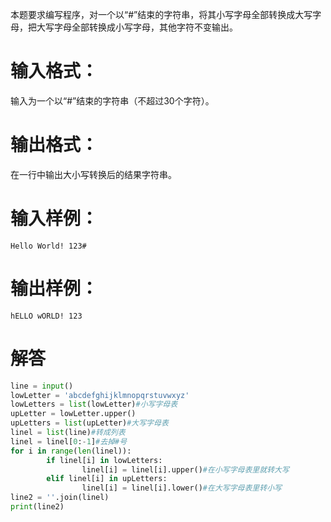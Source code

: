 本题要求编写程序，对一个以“#”结束的字符串，将其小写字母全部转换成大写字母，把大写字母全部转换成小写字母，其他字符不变输出。
# 输入格式：
输入为一个以“#”结束的字符串（不超过30个字符）。
# 输出格式：
在一行中输出大小写转换后的结果字符串。
# 输入样例：
`Hello World! 123#`
# 输出样例：
`hELLO wORLD! 123`
# 解答
```python
line = input()
lowLetter = 'abcdefghijklmnopqrstuvwxyz'
lowLetters = list(lowLetter)#小写字母表
upLetter = lowLetter.upper()
upLetters = list(upLetter)#大写字母表
linel = list(line)#转成列表
linel = linel[0:-1]#去掉#号
for i in range(len(linel)):
        if linel[i] in lowLetters:
                linel[i] = linel[i].upper()#在小写字母表里就转大写
        elif linel[i] in upLetters:
                linel[i] = linel[i].lower()#在大写字母表里转小写
line2 = ''.join(linel)
print(line2)

```
